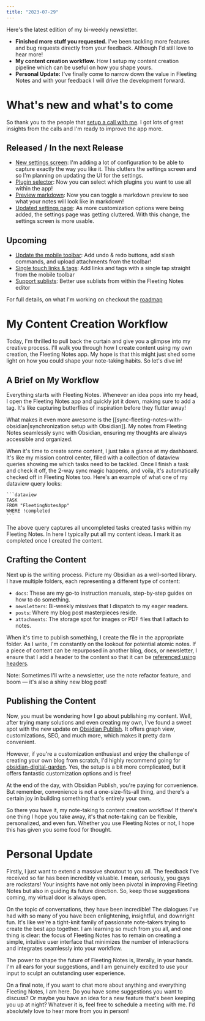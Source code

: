 ```yaml
---
title: "2023-07-29"
---
```

Here's the latest edition of my bi-weekly newsletter.

- **Finished more stuff you requested.** I've been tackling more features and bug requests directly from your feedback. Although I'd still love to hear more!
- **My content creation workflow.** How I setup my content creation pipeline which can be useful on how you shape yours.
- **Personal Update:** I've finally come to narrow down the value in Fleeting Notes and with your feedback I will drive the development forward.

# What's new and what's to come
So thank you to the people that [setup a call with me](https://usemotion.com/meet/ithinkwong/meeting?d=30). I got lots of great insights from the calls and I'm ready to improve the app more. 

## Released / In the next Release
- [New settings screen](https://github.com/fleetingnotes/fleeting-notes-flutter/pull/724): I'm adding a lot of configuration to be able to capture exactly the way you like it. This clutters the settings screen and so I'm planning on updating the UI for the settings.
- [Plugin selector](https://github.com/fleetingnotes/fleeting-notes-flutter/pull/720): Now you can select which plugins you want to use all within the app!
- [Preview markdown](https://github.com/fleetingnotes/fleeting-notes-flutter/pull/737): Now you can toggle a markdown preview to see what your notes will look like in markdown!
- [Updated settings page](https://github.com/fleetingnotes/fleeting-notes-flutter/pull/724): As more customization options were being added, the settings page was getting cluttered. With this change, the settings screen is more usable. 

## Upcoming
- [Update the mobile toolbar](https://github.com/fleetingnotes/fleeting-notes-flutter/issues/677): Add undo & redo buttons, add slash commands, and upload attachments from the toolbar!
- [Single touch links & tags](https://github.com/fleetingnotes/fleeting-notes-flutter/issues/723): Add links and tags with a single tap straight from the mobile toolbar
- [Support sublists](https://github.com/fleetingnotes/fleeting-notes-flutter/issues/692): Better use sublists from within the Fleeting Notes editor

For full details, on what I'm working on checkout the [roadmap](https://github.com/orgs/fleetingnotes/projects/1)

# My Content Creation Workflow
Today, I'm thrilled to pull back the curtain and give you a glimpse into my creative process. I'll walk you through how I create content using my own creation, the Fleeting Notes app. My hope is that this might just shed some light on how you could shape your note-taking habits. So let's dive in!

## A Brief on My Workflow

Everything starts with Fleeting Notes. Whenever an idea pops into my head, I open the Fleeting Notes app and quickly jot it down, making sure to add a tag. It's like capturing butterflies of inspiration before they flutter away!

What makes it even more awesome is the [[sync-fleeting-notes-with-obsidian|synchronization setup with Obsidian]]. My notes from Fleeting Notes seamlessly sync with Obsidian, ensuring my thoughts are always accessible and organized.

When it's time to create some content, I just take a glance at my dashboard. It's like my mission control center, filled with a collection of dataview queries showing me which tasks need to be tackled. Once I finish a task and check it off, the 2-way sync magic happens, and voila, it's automatically checked off in Fleeting Notes too. Here's an example of what one of my dataview query looks:
````
```dataview
TASK
FROM "FleetingNotesApp"
WHERE !completed
```
````
The above query captures all uncompleted tasks created tasks within my Fleeting Notes. In here I typically put all my content ideas. I mark it as completed once I created the content. 

## Crafting the Content

Next up is the writing process. Picture my Obsidian as a well-sorted library. I have multiple folders, each representing a different type of content:

- `docs`: These are my go-to instruction manuals, step-by-step guides on how to do something.
- `newsletters`: Bi-weekly missives that I dispatch to my eager readers.
- `posts`: Where my blog post masterpieces reside.
- `attachments`: The storage spot for images or PDF files that I attach to notes.

When it's time to publish something, I create the file in the appropriate folder. As I write, I'm constantly on the lookout for potential atomic notes. If a piece of content can be repurposed in another blog, docs, or newsletter, I ensure that I add a header to the content so that it can be [referenced using headers](https://help.obsidian.md/Linking+notes+and+files/Internal+links#Link+to+a+heading+in+a+note). 

Note: Sometimes I'll write a newsletter, use the note refactor feature, and boom — it's also a shiny new blog post!

## Publishing the Content
Now, you must be wondering how I go about publishing my content. Well, after trying many solutions and even creating my own, I've found a sweet spot with the new update on [Obsidian Publish](https://obsidian.md/publish). It offers graph view, customizations, SEO, and much more, which makes it pretty darn convenient.

However, if you're a customization enthusiast and enjoy the challenge of creating your own blog from scratch, I'd highly recommend going for [obsidian-digital-garden](https://github.com/oleeskild/obsidian-digital-garden). Yes, the setup is a bit more complicated, but it offers fantastic customization options and is free!

At the end of the day, with Obsidian Publish, you're paying for convenience. But remember, convenience is not a one-size-fits-all thing, and there's a certain joy in building something that's entirely your own.

So there you have it, my note-taking to content creation workflow! If there's one thing I hope you take away, it's that note-taking can be flexible, personalized, and even fun. Whether you use Fleeting Notes or not, I hope this has given you some food for thought.

# Personal Update
Firstly, I just want to extend a massive shoutout to you all. The feedback I've received so far has been incredibly valuable. I mean, seriously, you guys are rockstars! Your insights have not only been pivotal in improving Fleeting Notes but also in guiding its future direction. So, keep those suggestions coming, my virtual door is always open.

On the topic of conversations, they have been incredible! The dialogues I've had with so many of you have been enlightening, insightful, and downright fun. It's like we're a tight-knit family of passionate note-takers trying to create the best app together. I am learning so much from you all, and one thing is clear: the focus of Fleeting Notes has to remain on creating a simple, intuitive user interface that minimizes the number of interactions and integrates seamlessly into your workflow.

The power to shape the future of Fleeting Notes is, literally, in your hands. I'm all ears for your suggestions, and I am genuinely excited to use your input to sculpt an outstanding user experience.

On a final note, if you want to chat more about anything and everything Fleeting Notes, I am here. Do you have some suggestions you want to discuss? Or maybe you have an idea for a new feature that's been keeping you up at night? Whatever it is, feel free to schedule a meeting with me. I'd absolutely love to hear more from you in person!